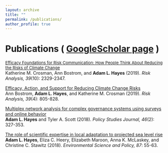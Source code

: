 ```yaml
---
layout: archive
title: ""
permalink: /publications/
author_profile: true
---
```


# Publications ( [GoogleScholar page](https://scholar.google.com/citations?user=X7RSdYUAAAAJ&hl=en) )

<font size="2">[Efficacy Foundations for Risk Communication: How People Think About Reducing the Risks of Climate Change](https://doi.org/10.1111/risa.13334)</font> \
Katherine M. Crosman, Ann Bostrom, and **Adam L. Hayes** (2019). *Risk Analysis, 39*(10): 2329-2347.

[Efficacy, Action, and Support for Reducing Climate Change Risks](https://doi.org/10.1111/risa.13210)\
Ann Bostrom, **Adam L. Hayes**, and Katherine M. Crosman (2019). *Risk Analysis, 39*(4): 805-828.

[Multiplex network analysis for complex governance systems using surveys and online behavior](https://doi.org/10.1111/psj.12210)\
**Adam L. Hayes** and Tyler A. Scott (2018). *Policy Studies Journal, 46*(2): 327-353.

[The role of scientific expertise in local adaptation to projected sea level rise](https://doi.org/10.1016/j.envsci.2018.05.012)\
**Adam L. Hayes**, Eliza C. Heery, Elizabeth Maroon, Anna K. McLaskey, and Christine C. Stawitz (2018). *Environmental Science and Policy, 87*: 55-63.
